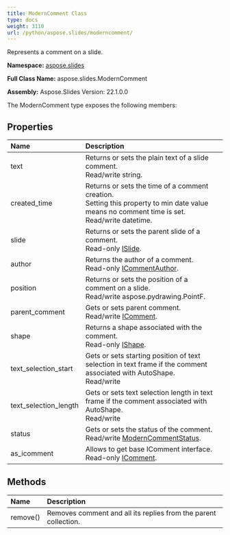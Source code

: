 ```yaml
---
title: ModernComment Class
type: docs
weight: 3110
url: /python/aspose.slides/moderncomment/
---
```


Represents a comment on a slide.

**Namespace:** [aspose.slides](/python/aspose.slides/)

**Full Class Name:** aspose.slides.ModernComment

**Assembly:**  Aspose.Slides Version: 22.1.0.0

The ModernComment type exposes the following members:
## **Properties**
|**Name**|**Description**|
| :- | :- |
|text|Returns or sets the plain text of a slide comment.<br/>            Read/write string.|
|created_time|Returns or sets the time of a comment creation.<br/>            Setting this property to min date value means no comment time is set.<br/>            Read/write datetime.|
|slide|Returns or sets the parent slide of a comment.<br/>            Read-only [ISlide](/python/aspose.slides/islide/).|
|author|Returns the author of a comment.<br/>            Read-only [ICommentAuthor](/python/aspose.slides/icommentauthor/).|
|position|Returns or sets the position of a comment on a slide.<br/>            Read/write aspose.pydrawing.PointF.|
|parent_comment|Gets or sets parent comment.<br/>            Read/write [IComment](/python/aspose.slides/icomment/).|
|shape|Returns a shape associated with the comment.<br/>            Read-only [IShape](/python/aspose.slides/ishape/).|
|text_selection_start|Gets or sets starting position of text selection in text frame if the comment associated with AutoShape.<br/>            Read/write|
|text_selection_length|Gets or sets text selection length in text frame if the comment associated with AutoShape.<br/>            Read/write|
|status|Gets or sets the status of the comment.<br/>            Read/write [ModernCommentStatus](/python/aspose.slides/moderncommentstatus/).|
|as_icomment|Allows to get base IComment interface.<br/>            Read-only [IComment](/python/aspose.slides/icomment/).|
## **Methods**
|**Name**|**Description**|
| :- | :- |
|remove()|Removes comment and all its replies from the parent collection.|
